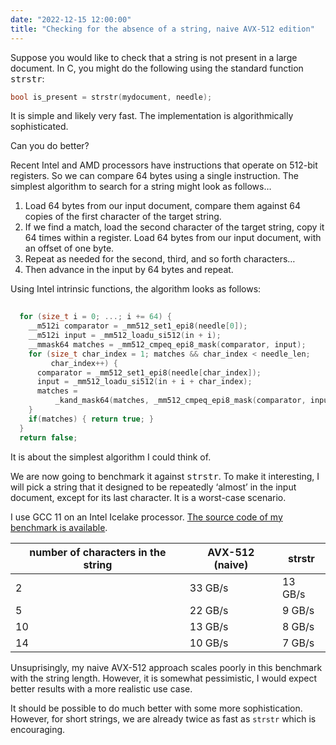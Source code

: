 ```yaml
---
date: "2022-12-15 12:00:00"
title: "Checking for the absence of a string, naive AVX-512 edition"
---
```




Suppose you would like to check that a string is not present in a large document. In C, you might do the following using the standard function <tt>strstr</tt>:
```C
bool is_present = strstr(mydocument, needle);
```


It is simple and likely very fast. The implementation is algorithmically sophisticated.

Can you do better?

Recent Intel and AMD processors have instructions that operate on 512-bit registers. So we can compare 64 bytes using a single instruction. The simplest algorithm to search for a string might look as follows&hellip;

1. Load 64 bytes from our input document, compare them against 64 copies of the first character of the target string.
1. If we find a match, load the second character of the target string, copy it 64 times within a register. Load 64 bytes from our input document, with an offset of one byte.
1. Repeat as needed for the second, third, and so forth characters&hellip;
1. Then advance in the input by 64 bytes and repeat.


Using Intel intrinsic functions, the algorithm looks as follows:
```C
  
  for (size_t i = 0; ...; i += 64) {
    __m512i comparator = _mm512_set1_epi8(needle[0]);
    __m512i input = _mm512_loadu_si512(in + i);
    __mmask64 matches = _mm512_cmpeq_epi8_mask(comparator, input);
    for (size_t char_index = 1; matches && char_index < needle_len; 
         char_index++) {
      comparator = _mm512_set1_epi8(needle[char_index]);
      input = _mm512_loadu_si512(in + i + char_index);
      matches =
          _kand_mask64(matches, _mm512_cmpeq_epi8_mask(comparator, input));
    }
    if(matches) { return true; }
  }
  return false;
```


It is about the simplest algorithm I could think of.

We are now going to benchmark it against <tt>strstr</tt>. To make it interesting, I will pick a string that it designed to be repeatedly &lsquo;almost&rsquo; in the input document, except for its last character. It is a worst-case scenario.

I use GCC 11 on an Intel Icelake processor. [The source code of my benchmark is available](https://github.com/lemire/Code-used-on-Daniel-Lemire-s-blog/tree/master/2022/12/15).

number of characters in the string |AVX-512 (naive)          |strstr                   |
-------------------------|-------------------------|-------------------------|
2                        |33 GB/s                  |13 GB/s                  |
5                        |22 GB/s                  |9 GB/s                   |
10                       |13 GB/s                  |8 GB/s                   |
14                       |10 GB/s                  |7 GB/s                   |


Unsuprisingly, my naive AVX-512 approach scales poorly in this benchmark with the string length. However, it is somewhat pessimistic, I would expect better results with a more realistic use case.

It should be possible to do much better with some more sophistication. However, for short strings, we are already twice as fast as `strstr` which is encouraging.

